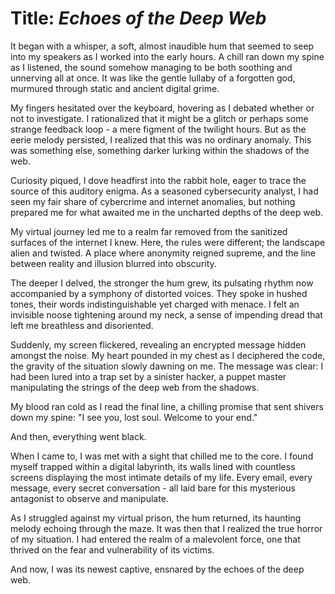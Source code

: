# Title: *Echoes of the Deep Web*

It began with a whisper, a soft, almost inaudible hum that seemed to seep into my speakers as I worked into the early hours. A chill ran down my spine as I listened, the sound somehow managing to be both soothing and unnerving all at once. It was like the gentle lullaby of a forgotten god, murmured through static and ancient digital grime.

My fingers hesitated over the keyboard, hovering as I debated whether or not to investigate. I rationalized that it might be a glitch or perhaps some strange feedback loop - a mere figment of the twilight hours. But as the eerie melody persisted, I realized that this was no ordinary anomaly. This was something else, something darker lurking within the shadows of the web.

Curiosity piqued, I dove headfirst into the rabbit hole, eager to trace the source of this auditory enigma. As a seasoned cybersecurity analyst, I had seen my fair share of cybercrime and internet anomalies, but nothing prepared me for what awaited me in the uncharted depths of the deep web.

My virtual journey led me to a realm far removed from the sanitized surfaces of the internet I knew. Here, the rules were different; the landscape alien and twisted. A place where anonymity reigned supreme, and the line between reality and illusion blurred into obscurity.

The deeper I delved, the stronger the hum grew, its pulsating rhythm now accompanied by a symphony of distorted voices. They spoke in hushed tones, their words indistinguishable yet charged with menace. I felt an invisible noose tightening around my neck, a sense of impending dread that left me breathless and disoriented.

Suddenly, my screen flickered, revealing an encrypted message hidden amongst the noise. My heart pounded in my chest as I deciphered the code, the gravity of the situation slowly dawning on me. The message was clear: I had been lured into a trap set by a sinister hacker, a puppet master manipulating the strings of the deep web from the shadows.

My blood ran cold as I read the final line, a chilling promise that sent shivers down my spine: "I see you, lost soul. Welcome to your end."

And then, everything went black.

When I came to, I was met with a sight that chilled me to the core. I found myself trapped within a digital labyrinth, its walls lined with countless screens displaying the most intimate details of my life. Every email, every message, every secret conversation - all laid bare for this mysterious antagonist to observe and manipulate.

As I struggled against my virtual prison, the hum returned, its haunting melody echoing through the maze. It was then that I realized the true horror of my situation. I had entered the realm of a malevolent force, one that thrived on the fear and vulnerability of its victims.

And now, I was its newest captive, ensnared by the echoes of the deep web.